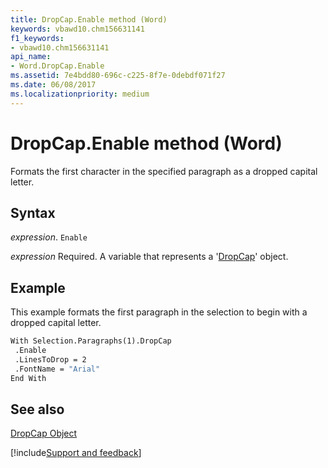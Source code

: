 ```yaml
---
title: DropCap.Enable method (Word)
keywords: vbawd10.chm156631141
f1_keywords:
- vbawd10.chm156631141
api_name:
- Word.DropCap.Enable
ms.assetid: 7e4bdd80-696c-c225-8f7e-0debdf071f27
ms.date: 06/08/2017
ms.localizationpriority: medium
---
```



# DropCap.Enable method (Word)

Formats the first character in the specified paragraph as a dropped capital letter.


## Syntax

_expression_. `Enable`

_expression_ Required. A variable that represents a '[DropCap](Word.DropCap.md)' object.


## Example

This example formats the first paragraph in the selection to begin with a dropped capital letter.


```vb
With Selection.Paragraphs(1).DropCap 
 .Enable 
 .LinesToDrop = 2 
 .FontName = "Arial" 
End With
```


## See also


[DropCap Object](Word.DropCap.md)

[!include[Support and feedback](~/includes/feedback-boilerplate.md)]